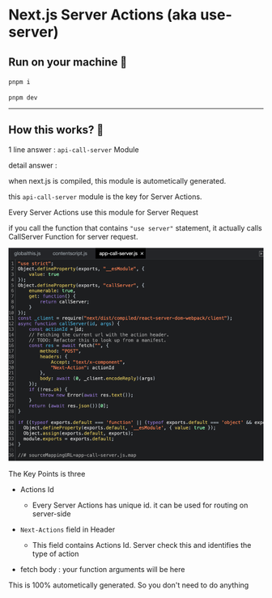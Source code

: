 # Next.js Server Actions (aka use-server)


## Run on your machine 🚀

`pnpm i`

`pnpm dev`

---


## How this works? 🤔

1 line answer : `api-call-server` Module

detail answer :

when next.js is compiled, this module is autometically generated.

this `api-call-server` module is the key for Server Actions.

Every Server Actions use this module for Server Request

if you call the function that contains `"use server"` statement, it actually calls CallServer Function for server request. 

<img src="public/api-call-server-screenshot.png" />



The Key Points is three

- Actions Id
    - Every Server Actions has unique id. it can be used for routing on server-side

- `Next-Actions` field in Header
    - This field contains Actions Id. Server check this and identifies the type of action

- fetch body : your function arguments will be here

This is 100% autometically generated. So you don't need to do anything
